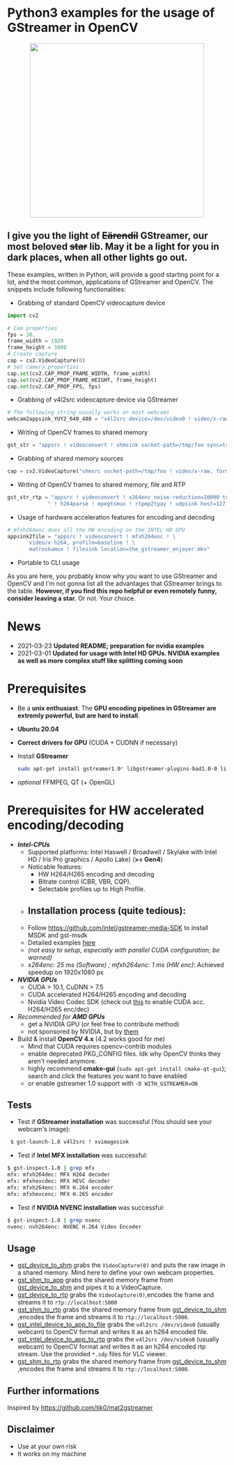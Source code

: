 # Python3 examples for the usage of GStreamer in OpenCV
<div style="text-align:center"><img src="https://i.imgflip.com/52sun5.jpg" width="400"/></div>

## I give you the light of ~~Eärendil~~ GStreamer, our most beloved ~~star~~ lib. May it be a light for you in dark places, when all other lights go out.

These examples, written in Python, will provide a good starting point for a lot, and the most common, applications of GStreamer and OpenCV. The snippets include following functionalities:
- Grabbing of standard OpenCV videocapture device
 ``` python
 import cv2

# Cam properties
fps = 30.
frame_width = 1920
frame_height = 1080
# Create capture
cap = cv2.VideoCapture(0)
# Set camera properties
cap.set(cv2.CAP_PROP_FRAME_WIDTH, frame_width)
cap.set(cv2.CAP_PROP_FRAME_HEIGHT, frame_height)
cap.set(cv2.CAP_PROP_FPS, fps)
 ```

- Grabbing of v4l2src videocapture device via GStreamer
 ``` python
# The following string usually works on most webcams
webcam2appsink_YUY2_640_480 = "v4l2src device=/dev/video0 ! video/x-raw, format=YUY2, width=640, height=480, pixel-aspect-ratio=1/1, framerate=30/1 ! videoconvert ! appsink"
 ```
- Writing of OpenCV frames to shared memory
 ``` python
gst_str = "appsrc ! videoconvert ! shmsink socket-path=/tmp/foo sync=true wait-for-connection=false shm-size=10000000"
 ```
- Grabbing of shared memory sources
 ``` python
cap = cv2.VideoCapture("shmsrc socket-path=/tmp/foo ! video/x-raw, format=BGR, width=640, height=480, pixel-aspect-ratio=1/1, framerate=30/1 ! decodebin ! videoconvert ! appsink")
 ```
- Writing of OpenCV frames to shared memory, file and RTP
 ``` python
gst_str_rtp = "appsrc ! videoconvert ! x264enc noise-reduction=10000 tune=zerolatency byte-stream=true threads=4 " \
              " ! h264parse ! mpegtsmux ! rtpmp2tpay ! udpsink host=127.0.0.1 port=5000"
 ```
- Usage of hardware acceleration features for encoding and decoding
 ``` python
# mfxh264enc does all the HW encoding on the INTEL HD GPU
appsink2file = "appsrc ! videoconvert ! mfxh264enc ! \
        video/x-h264, profile=baseline ! \
        matroskamux ! filesink location=the_gstreamer_enjoyer.mkv"
 ```
- Portable to CLI usage

As you are here, you probably know why you want to use GStreamer and OpenCV and I'm not gonna list all the advantages that GStreamer brings to the table.
**However, if you find this repo helpful or even remotely funny, consider leaving a star.** Or not. Your choice.

# News
- 2021-03-23 **Updated README; preparation for nvidia examples**
- 2021-03-01 **Updated for usage with Intel HD GPUs. NVIDIA examples as well as more complex stuff like splitting coming soon**

# Prerequisites

- Be a **unix enthusiast**. The **GPU encoding pipelines in GStreamer are extremly powerful, but are hard to install**. 
- **Ubuntu 20.04**
- **Correct drivers for GPU** (CUDA + CUDNN if necessary)
- Install **GStreamer**

  ``` sh
  sudo apt-get install gstreamer1.0* libgstreamer-plugins-bad1.0-0 libgstreamer-plugins-base1.0-0 libgstreamer-plugins-base1.0-dev libgstreamer1.0 libgstreamer1.0-dev libgstreamer-plugins-base1.0-dev libgtk-3-dev
  ```

- _optional_ FFMPEG, QT (+ OpenGL)

# Prerequisites for HW accelerated encoding/decoding

- _**Intel-CPUs**_
  - Supported platforms: Intel Haswell / Broadwell / Skylake with Intel HD / Iris Pro graphics / Apollo Lake) (**>= Gen4**)
  - Noticable features:
    - HW H264/H265 encoding and decoding
    - Bitrate control (CBR, VBR, CQP).
    - Selectable profiles up to High Profile.
  - Installation process (quite tedious):
    - 
  - Follow https://github.com/intel/gstreamer-media-SDK to install MSDK and gst-msdk
  - Detailed examples [here](https://github.com/intel/gstreamer-media-SDK/blob/master/README.USAGE)
  - _(not easy to setup, especially with parallel CUDA configuration; be warned)_
  - _x264enc: 25 ms (Software) ; mfxh264enc: 1 ms (HW enc)_: Achieved speedup on 1920x1080 px 
- _**NVIDIA GPUs**_
  - CUDA > 10.1, CuDNN > 7.5
  - CUDA accelerated H264/H265 encoding and decoding
  - Nvidia Video Codec SDK (check out [this](https://gist.github.com/corenel/a615b6f7eb5b5425aa49343a7b409200) to enable CUDA acc. H264/H265 enc/dec)
- _Recommended for **AMD GPUs**_
  - get a NVIDIA GPU (or feel free to contribute method)
  - not sponsored by NVIDIA, but by [them](https://www.youtube.com/watch?v=dQw4w9WgXcQ&ab_channel=RickAstleyVEVO)
- Build & install **OpenCV 4.x** (4.2 works good for me)
  - Mind that CUDA requires opencv-contrib modules
  - enable deprecated PKG_CONFIG files. Idk why OpenCV thinks they aren't needed anymore.
  - highly recommend **cmake-gui** (`sudo apt-get install cmake-qt-gui`); search and click the features you want to have enabled
  - or enable gstreamer 1.0 support with `-D WITH_GSTREAMER=ON`

## Tests

- Test if **GStreamer installation** was successful (You should see your webcam's image):

``` sh
 $ gst-launch-1.0 v4l2src ! xvimagesink
 ```

- Test if **Intel MFX installation** was successful:
``` sh
$ gst-inspect-1.0 | grep mfx 
mfx: mfxh264dec: MFX H264 decoder
mfx: mfxhevcdec: MFX HEVC decoder
mfx: mfxh264enc: MFX H.264 encoder
mfx: mfxhevcenc: MFX H.265 encoder
```

- Test if **NVIDIA NVENC installation** was successful:

``` sh
$ gst-inspect-1.0 | grep nvenc 
nvenc: nvh264enc: NVENC H.264 Video Encoder
```

## Usage

- [gst_device_to_shm](gst_device_to_shm.py) grabs the `VideoCapture(0)` and puts the raw image in a shared memory. Mind here to define your own webcam properties.
- [gst_shm_to_app](gst_shm_to_app.py) grabs the shared memory frame from [gst_device_to_shm](gst_device_to_shm.py) and pipes it to a VideoCapture.
- [gst_device_to_rtp](gst_device_to_rtp.py) grabs the `VideoCapture(0)`,encodes the frame and streams it to `rtp://localhost:5000`
- [gst_shm_to_rtp](gst_shm_to_rtp.py) grabs the shared memory frame from [gst_device_to_shm](gst_device_to_shm.py) ,encodes the frame and streams it to `rtp://localhost:5000`.
- [gst_intel_device_to_app_to_file](gst_intel_device_to_app_to_file.py) grabs the `v4l2src /dev/video0` (usually webcam) to OpenCV format and writes it as an h264 encoded file.
- [gst_intel_device_to_app_to_rtp](gst_intel_device_to_app_to_rtp.py) grabs the `v4l2src /dev/video0` (usually webcam) to OpenCV format and writes it as an h264 encoded rtp stream. Use the provided `*.sdp` files for VLC viewer.
- [gst_shm_to_rtp](gst_shm_to_rtp.py) grabs the shared memory frame from [gst_device_to_shm](gst_device_to_shm.py) ,encodes the frame and streams it to `rtp://localhost:5000`.

## Further informations

Inspired by https://github.com/tik0/mat2gstreamer

## Disclaimer

- Use at your own risk
- It works on my machine
